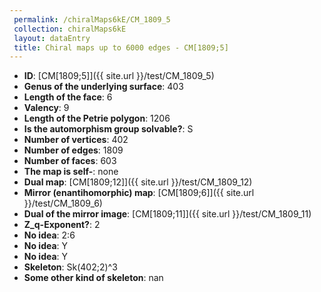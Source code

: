 ```yaml
--- 
 permalink: /chiralMaps6kE/CM_1809_5 
 collection: chiralMaps6kE
 layout: dataEntry
 title: Chiral maps up to 6000 edges - CM[1809;5]
---
```


- **ID**: [CM[1809;5]]({{ site.url }}/test/CM_1809_5)
- **Genus of the underlying surface**: 403
- **Length of the face**: 6
- **Valency**: 9
- **Length of the Petrie polygon**: 1206
- **Is the automorphism group solvable?**: S
- **Number of vertices**: 402
- **Number of edges**: 1809
- **Number of faces**: 603
- **The map is self-**: none
- **Dual map**: [CM[1809;12]]({{ site.url }}/test/CM_1809_12)
- **Mirror (enantihomorphic) map**: [CM[1809;6]]({{ site.url }}/test/CM_1809_6)
- **Dual of the mirror image**: [CM[1809;11]]({{ site.url }}/test/CM_1809_11)
- **Z_q-Exponent?**: 2
- **No idea**:  2:6
- **No idea**: Y
- **No idea**: Y
- **Skeleton**: Sk(402;2)^3
- **Some other kind of skeleton**: nan
